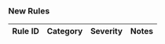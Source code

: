 ### New Rules

Rule ID | Category | Severity | Notes                    
--------|----------|----------|--------------------